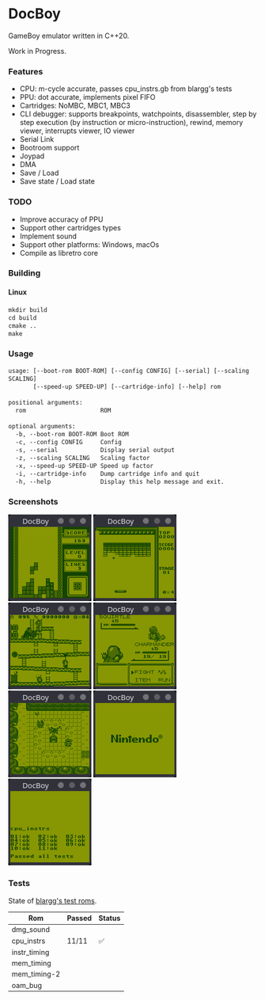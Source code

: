 # DocBoy

GameBoy emulator written in C++20.

Work in Progress.

### Features

* CPU: m-cycle accurate, passes cpu_instrs.gb from blargg's tests
* PPU: dot accurate, implements pixel FIFO
* Cartridges: NoMBC, MBC1, MBC3
* CLI debugger: supports breakpoints, watchpoints, disassembler, step by step execution (by instruction or micro-instruction), rewind, memory viewer, interrupts viewer, IO viewer
* Serial Link
* Bootroom support
* Joypad
* DMA
* Save / Load
* Save state / Load state

### TODO
* Improve accuracy of PPU
* Support other cartridges types
* Implement sound
* Support other platforms: Windows, macOs
* Compile as libretro core

### Building

#### Linux

```
mkdir build
cd build
cmake ..
make
```


### Usage

```
usage: [--boot-rom BOOT-ROM] [--config CONFIG] [--serial] [--scaling SCALING]
       [--speed-up SPEED-UP] [--cartridge-info] [--help] rom

positional arguments:
  rom                     ROM

optional arguments:
  -b, --boot-rom BOOT-ROM Boot ROM
  -c, --config CONFIG     Config
  -s, --serial            Display serial output
  -z, --scaling SCALING   Scaling factor
  -x, --speed-up SPEED-UP Speed up factor
  -i, --cartridge-info    Dump cartridge info and quit
  -h, --help              Display this help message and exit.
```


### Screenshots

![Tetris](images/tetris.png)
![Alleyway](images/alleyway.png)
![Donkey Kong](images/donkey-kong.png)
![Pokemon Red](images/pokemon-red.png)
![Zelda Link's Awekening](images/zelda-links-awekening.png)
![DMG boot](images/dmg_boot.png)
![Blargg's cpu_instr boot](images/cpu_instrs.png)

### Tests

State of [blargg's test roms](https://github.com/retrio/gb-test-roms).

| Rom          | Passed | Status             |
|--------------|--------|--------------------|
| dmg_sound    |        |                    |
| cpu_instrs   | 11/11  | :white_check_mark: |
| instr_timing |        |                    |
| mem_timing   |        |                    |
| mem_timing-2 |        |                    |
| oam_bug      |        |                    |



